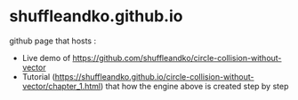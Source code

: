 # shuffleandko.github.io
github page that hosts : 
- Live demo of https://github.com/shuffleandko/circle-collision-without-vector
- Tutorial (https://shuffleandko.github.io/circle-collision-without-vector/chapter_1.html) that how the engine above is created step by step
